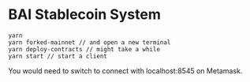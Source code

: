 # BAI Stablecoin System

```
yarn
yarn forked-mainnet // and open a new terminal
yarn deploy-contracts // might take a while
yarn start // start a client
```

You would need to switch to connect with localhost:8545 on Metamask.
